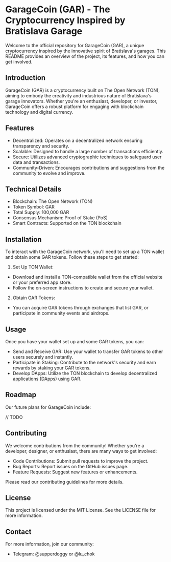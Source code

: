 # GarageCoin (GAR) - The Cryptocurrency Inspired by Bratislava Garage
Welcome to the official repository for GarageCoin (GAR), a unique cryptocurrency inspired by the innovative spirit of Bratislava's garages. This README provides an overview of the project, its features, and how you can get involved.

## Introduction

GarageCoin (GAR) is a cryptocurrency built on The Open Network (TON), aiming to embody the creativity and industrious nature of Bratislava's garage innovators. Whether you're an enthusiast, developer, or investor, GarageCoin offers a robust platform for engaging with blockchain technology and digital currency.

## Features
- Decentralized: Operates on a decentralized network ensuring transparency and security.
- Scalable: Designed to handle a large number of transactions efficiently.
- Secure: Utilizes advanced cryptographic techniques to safeguard user data and transactions.
- Community-Driven: Encourages contributions and suggestions from the community to evolve and improve.

## Technical Details
- Blockchain: The Open Network (TON)
- Token Symbol: GAR
- Total Supply: 100,000 GAR
- Consensus Mechanism: Proof of Stake (PoS)
- Smart Contracts: Supported on the TON blockchain

## Installation
To interact with the GarageCoin network, you'll need to set up a TON wallet and obtain some GAR tokens. Follow these steps to get started:

1. Set Up TON Wallet:
- Download and install a TON-compatible wallet from the official website or your preferred app store.
- Follow the on-screen instructions to create and secure your wallet.

2. Obtain GAR Tokens:
- You can acquire GAR tokens through exchanges that list GAR, or participate in community events and airdrops.

## Usage
Once you have your wallet set up and some GAR tokens, you can:

- Send and Receive GAR: Use your wallet to transfer GAR tokens to other users securely and instantly.
- Participate in Staking: Contribute to the network's security and earn rewards by staking your GAR tokens.
- Develop DApps: Utilize the TON blockchain to develop decentralized applications (DApps) using GAR.

## Roadmap
Our future plans for GarageCoin include:

// TODO

## Contributing
We welcome contributions from the community! Whether you're a developer, designer, or enthusiast, there are many ways to get involved:


- Code Contributions: Submit pull requests to improve the project.
- Bug Reports: Report issues on the GitHub issues page.
- Feature Requests: Suggest new features or enhancements.

Please read our contributing guidelines for more details.

## License
This project is licensed under the MIT License. See the LICENSE file for more information.

## Contact
For more information, join our community:

- Telegram: @supperdoggy or @lu_chok
